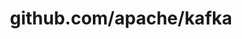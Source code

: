 ---
layout: post
title: github.com/apache/kafka
categories: link
tags: [انگلیسی, گیت‌هاب, برنامه‌نویسی]
---